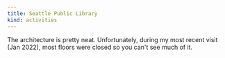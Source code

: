```yaml
---
title: Seattle Public Library
kind: activities
---
```

The architecture is pretty neat. Unfortunately, during my most recent visit (Jan 2022), most floors were closed so you can't see much of it.
